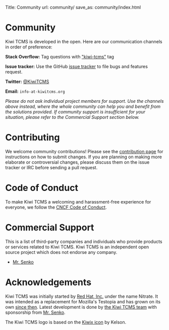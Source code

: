 Title: Community
url: community/
save_as: community/index.html

# Community

Kiwi TCMS is developed in the open. Here are our communication channels in order of preference:

**Stack Overflow:** Tag questions with ["kiwi-tcms"](https://stackoverflow.com/questions/tagged/kiwi-tcms) tag

**Issue tracker:** Use the GitHub [issue tracker](https://github.com/kiwitcms/Kiwi/issues) to file bugs and features request.

**Twitter:** [@KiwiTCMS](https://twitter.com/KiwiTCMS)

**Email:** `info-at-kiwitcms.org`

_Please do not ask individual project members for support. Use the channels above instead, where the whole community can help you and benefit from the solutions provided. If community support is insufficient for your situation, please refer to the Commercial Support section below._


# Contributing

We welcome community contributions! Please see the [contribution page](http://kiwitcms.readthedocs.io/en/latest/contribution.html) for instructions on how to submit changes. If you are planning on making more elaborate or controversial changes, please discuss them on the issue tracker or IRC before sending a pull request.

# Code of Conduct

To make Kiwi TCMS a welcoming and harassment-free experience for everyone, we follow the [CNCF Code of Conduct](https://github.com/cncf/foundation/blob/master/code-of-conduct.md).

# Commercial Support

This is a list of third-party companies and individuals who provide products or services related to Kiwi TCMS. Kiwi TCMS is an independent open source project which does not endorse any company.

- [Mr. Senko](http://mrsenko.com/)

# Acknowledgements

Kiwi TCMS was initially started by [Red Hat, Inc.](https://www.redhat.com/en) under the name Nitrate.
It was intended as a replacement for Mozilla's Testopia and has grown on its own
[since then](https://github.com/kiwitcms/Kiwi/blob/master/CHANGELOG.rst#381804-jan-24-2017-released-on-mrsenkocom).
Latest development is done by
[the Kiwi TCMS team]({filename}team.html) with sponsorship from [Mr. Senko](http://mrsenko.com/).

The Kiwi TCMS logo is based on the [Kiwix icon](https://commons.wikimedia.org/wiki/File:Kiwix_icon.svg) by Kelson.
